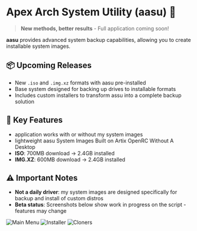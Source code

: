 # Apex Arch System Utility (aasu) 🔄

> **New methods, better results** - Full application coming soon!  

**aasu** provides advanced system backup capabilities, allowing you to create installable system images.

## 📦 Upcoming Releases
- New `.iso` and `.img.xz` formats with aasu pre-installed
- Base system designed for backing up drives to installable formats
- Includes custom installers to transform assu into a complete backup solution

## 🔧 Key Features
- application works with or without my system images
- lightweight aasu System Images Built on Artix OpenRC Without A Desktop
- **ISO**: 700MB download → 2.4GB installed
- **IMG.XZ**: 600MB download → 2.4GB installed


## ⚠️ Important Notes
- **Not a daily driver**: my system images are designed specifically for backup and install of custom distros
- **Beta status**: Screenshots below show work in progress on the script - features may change

      
![Main Menu](https://github.com/user-attachments/assets/bba5db4b-af10-4ff0-aa3d-e162396343a8)
![Installer](https://github.com/user-attachments/assets/09829840-b892-41a0-b5c1-87bd870e70e1)
![Cloners](https://github.com/user-attachments/assets/099ba344-b2f6-4ec8-81d6-2c20ca87fd59)


